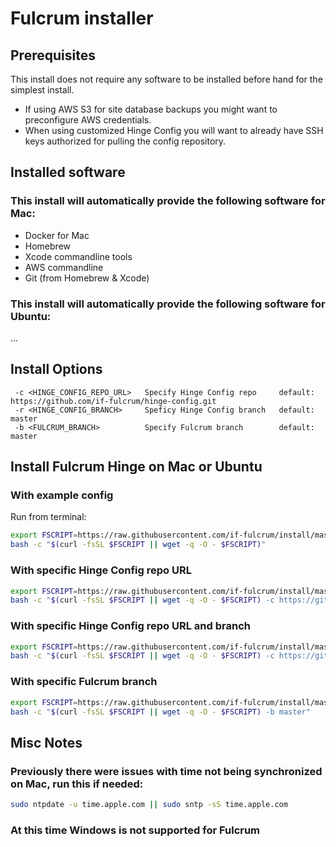 # Fulcrum installer

## Prerequisites
This install does not require any software to be installed before hand for the simplest install.
* If using AWS S3 for site database backups you might want to preconfigure AWS credentials.
* When using customized Hinge Config you will want to already have SSH keys authorized for pulling the config repository.

## Installed software
### This install will automatically provide the following software for Mac:
* Docker for Mac
* Homebrew
* Xcode commandline tools
* AWS commandline
* Git (from Homebrew & Xcode)

### This install will automatically provide the following software for Ubuntu:
...

## Install Options
```
 -c <HINGE_CONFIG_REPO_URL>   Specify Hinge Config repo     default: https://github.com/if-fulcrum/hinge-config.git
 -r <HINGE_CONFIG_BRANCH>     Speficy Hinge Config branch   default: master
 -b <FULCRUM_BRANCH>          Specify Fulcrum branch        default: master
```

## Install Fulcrum Hinge on Mac or Ubuntu
### With example config
Run from terminal:
```bash
export FSCRIPT=https://raw.githubusercontent.com/if-fulcrum/install/master/unix.sh &&
bash -c "$(curl -fsSL $FSCRIPT || wget -q -O - $FSCRIPT)"
```

### With specific Hinge Config repo URL
```bash
export FSCRIPT=https://raw.githubusercontent.com/if-fulcrum/install/master/unix.sh &&
bash -c "$(curl -fsSL $FSCRIPT || wget -q -O - $FSCRIPT) -c https://github.com/if-fulcrum/hinge-config.git"
```

### With specific Hinge Config repo URL and branch
```bash
export FSCRIPT=https://raw.githubusercontent.com/if-fulcrum/install/master/unix.sh &&
bash -c "$(curl -fsSL $FSCRIPT || wget -q -O - $FSCRIPT) -c https://github.com/if-fulcrum/hinge-config.git -r master"
```

### With specific Fulcrum branch
```bash
export FSCRIPT=https://raw.githubusercontent.com/if-fulcrum/install/master/unix.sh &&
bash -c "$(curl -fsSL $FSCRIPT || wget -q -O - $FSCRIPT) -b master"
```

## Misc Notes
### Previously there were issues with time not being synchronized on Mac, run this if needed:
```bash
sudo ntpdate -u time.apple.com || sudo sntp -sS time.apple.com
```

### At this time Windows is not supported for Fulcrum
